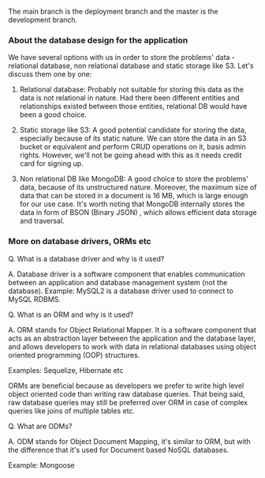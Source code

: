 The main branch is the deployment branch and the master is the development branch.

### About the database design for the application ###

We have several options with us in order to store the problems' data - relational database, non relational database and static storage like S3. Let's discuss them one by one:

1. Relational database: Probably not suitable for storing this data as the data is not relational in nature. Had there been different entities and relationships existed between those entities, relational DB would have been a good choice. 

2. Static storage like S3: A good potential candidate for storing the data, especially because of its static nature. We can store the data in an S3 bucket or equivalent and perform CRUD operations on it, basis admin rights. However, we'll not be going ahead with this as it needs credit card for signing up.

3. Non relational DB like MongoDB: A good choice to store the problems' data, because of its unstructured nature. Moreover, the maximum size of data that can be stored in a document is 16 MB, which is large enough for our use case. It's worth noting that MongoDB internally stores the data in form of BSON (Binary JSON) , which allows efficient data storage and traversal.

### More on database drivers, ORMs etc ###

Q. What is a database driver and why is it used?

A. Database driver is a software component that enables communication between an application and database management system (not the database). Example: MySQL2 is a database driver used to connect to MySQL RDBMS.

Q. What is an ORM and why is it used?

A. ORM stands for Object Relational Mapper. It is a software component that acts as an abstraction layer between the application and the database layer, and allows developers to work with data in relational databases using object oriented programming (OOP) structures.

Examples: Sequelize, Hibernate etc

ORMs are beneficial because as developers we prefer to write high level object oriented code than writing raw database queries. That being said, raw database queries may still be preferred over ORM in case of complex queries like joins of multiple tables etc.

Q. What are ODMs?

A. ODM stands for Object Document Mapping, it's similar to ORM, but with the difference that it's used for Document based NoSQL databases.

Example: Mongoose